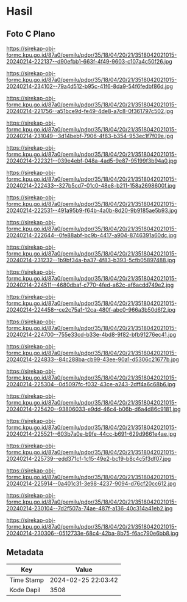# Hasil

## Foto C Plano

https://sirekap-obj-formc.kpu.go.id/87a0/pemilu/pdpr/35/18/04/20/21/3518042021015-20240214-222137--d90efbb1-663f-4f49-9603-c107a4c50f26.jpg

https://sirekap-obj-formc.kpu.go.id/87a0/pemilu/pdpr/35/18/04/20/21/3518042021015-20240214-234102--79a4d512-b95c-41f6-8da9-54f6fedbf86d.jpg

https://sirekap-obj-formc.kpu.go.id/87a0/pemilu/pdpr/35/18/04/20/21/3518042021015-20240214-221756--a51bce9d-fe49-4de8-a7c8-0f361797c502.jpg

https://sirekap-obj-formc.kpu.go.id/87a0/pemilu/pdpr/35/18/04/20/21/3518042021015-20240214-231049--3d14bebf-7906-4f83-b354-953ec1f7f09e.jpg

https://sirekap-obj-formc.kpu.go.id/87a0/pemilu/pdpr/35/18/04/20/21/3518042021015-20240214-222321--039e4ebf-048a-4ad5-9e87-95199f3b94a0.jpg

https://sirekap-obj-formc.kpu.go.id/87a0/pemilu/pdpr/35/18/04/20/21/3518042021015-20240214-222433--327b5cd7-01c0-48e8-b211-158a2698600f.jpg

https://sirekap-obj-formc.kpu.go.id/87a0/pemilu/pdpr/35/18/04/20/21/3518042021015-20240214-222531--491a95b9-f64b-4a0b-8d20-9b9185ae5b93.jpg

https://sirekap-obj-formc.kpu.go.id/87a0/pemilu/pdpr/35/18/04/20/21/3518042021015-20240214-222644--0fe88abf-bc9b-4417-a904-8746391a60dc.jpg

https://sirekap-obj-formc.kpu.go.id/87a0/pemilu/pdpr/35/18/04/20/21/3518042021015-20240214-231232--1b9bf34a-ba37-4f83-b393-5cfb05897488.jpg

https://sirekap-obj-formc.kpu.go.id/87a0/pemilu/pdpr/35/18/04/20/21/3518042021015-20240214-224511--4680dbaf-c770-4fed-a62c-af6acdd749e2.jpg

https://sirekap-obj-formc.kpu.go.id/87a0/pemilu/pdpr/35/18/04/20/21/3518042021015-20240214-224458--ce2c75a1-12ca-480f-abc0-966a3b50d6f2.jpg

https://sirekap-obj-formc.kpu.go.id/87a0/pemilu/pdpr/35/18/04/20/21/3518042021015-20240214-224700--755e33cd-b33e-4bd8-9f82-bfb91276ec41.jpg

https://sirekap-obj-formc.kpu.go.id/87a0/pemilu/pdpr/35/18/04/20/21/3518042021015-20240214-224833--84c288ba-cb99-43ee-90a1-d5306c21677b.jpg

https://sirekap-obj-formc.kpu.go.id/87a0/pemilu/pdpr/35/18/04/20/21/3518042021015-20240214-225304--0d5097fc-f032-43ce-a243-2dff4a6c68b6.jpg

https://sirekap-obj-formc.kpu.go.id/87a0/pemilu/pdpr/35/18/04/20/21/3518042021015-20240214-225420--93806033-e9dd-46c4-b06b-d6a4d86c9181.jpg

https://sirekap-obj-formc.kpu.go.id/87a0/pemilu/pdpr/35/18/04/20/21/3518042021015-20240214-225521--603b7a0e-b9fe-44cc-b691-629d9661e4ae.jpg

https://sirekap-obj-formc.kpu.go.id/87a0/pemilu/pdpr/35/18/04/20/21/3518042021015-20240214-225739--edd371cf-1c15-49e2-bc19-b8c4c5f3df07.jpg

https://sirekap-obj-formc.kpu.go.id/87a0/pemilu/pdpr/35/18/04/20/21/3518042021015-20240214-225914--0a401c31-3e98-4237-9094-d76cf20cc612.jpg

https://sirekap-obj-formc.kpu.go.id/87a0/pemilu/pdpr/35/18/04/20/21/3518042021015-20240214-230104--7d2f507a-74ae-487f-a136-40c314a41eb2.jpg

https://sirekap-obj-formc.kpu.go.id/87a0/pemilu/pdpr/35/18/04/20/21/3518042021015-20240214-230306--0512733e-68c4-42ba-8b75-f6ac790e6bb8.jpg


## Metadata

| Key        | Value               |
| ---------- | ------------------- |
| Time Stamp | 2024-02-25 22:03:42 |
| Kode Dapil | 3508                |



